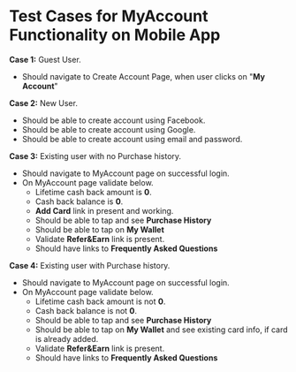 Test Cases for MyAccount Functionality on Mobile App
===================
**Case 1:** Guest User.

 - Should navigate to Create Account Page, when user clicks on "**My Account**" 

**Case 2:** New User. 

 - Should be able to create account using Facebook. 
 - Should be able to create account using Google.
 - Should be able to create account using email and password.

**Case 3:** Existing user with no Purchase history. 

 - Should navigate to MyAccount page on successful login. 
 - On MyAccount page validate below. 
	 - Lifetime cash back amount is **0**.
	 - Cash back balance is **0**.
	 - **Add Card** link in present and working. 
	 - Should be able to tap and see **Purchase History**
	 - Should be able to tap on **My Wallet**
	 - Validate **Refer&Earn** link is present. 
	 - Should have links to **Frequently Asked Questions**

**Case 4:** Existing user with Purchase history. 

 - Should navigate to MyAccount page on successful login. 
 - On MyAccount page validate below.  
	 - Lifetime cash back amount is  not **0**.
	 - Cash back balance is not **0**.
	 - Should be able to tap and see **Purchase History**
	 - Should be able to tap on **My Wallet** and see existing card info, if card is already added. 
	 - Validate **Refer&Earn** link is present. 
	 - Should have links to **Frequently Asked Questions**